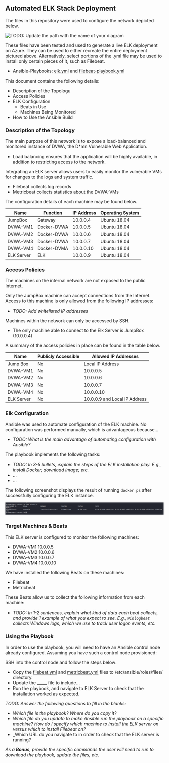 ## Automated ELK Stack Deployment

The files in this repository were used to configure the network depicted below.

![TODO: Update the path with the name of your diagram](Images/diagram_filename.png)

These files have been tested and used to generate a live ELK deployment on Azure. They can be used to either recreate the entire deployment pictured above. Alternatively, select portions of the .yml file may be used to install only certain pieces of it, such as Filebeat.

  - Ansible-Playbooks: [elk.yml](elk.yml) and [filebeat-playbook.yml](filebeat-playbook.yml)

This document contains the following details:
- Description of the Topologu
- Access Policies
- ELK Configuration
  - Beats in Use
  - Machines Being Monitored
- How to Use the Ansible Build


### Description of the Topology

The main purpose of this network is to expose a load-balanced and monitored instance of DVWA, the D*mn Vulnerable Web Application.

- Load balancing ensures that the application will be highly available, in addition to restricting access to the network.

Integrating an ELK server allows users to easily monitor the vulnerable VMs for changes to the logs and system traffic.
- Filebeat collects log records
- Metricbeat collects statistics about the DVWA-VMs

The configuration details of each machine may be found below.

| Name      | Function     | IP Address | Operating System |
|-----------|--------------|------------|------------------|
| JumpBox   | Gateway      | 10.0.0.4   | Ubuntu 18.04     |
| DVWA-VM1  | Docker-DVWA  | 10.0.0.5   | Ubuntu 18.04     |
| DVWA-VM2  | Docker-DVWA  | 10.0.0.6   | Ubuntu 18.04     |
| DVWA-VM3  | Docker-DVWA  | 10.0.0.7   | Ubuntu 18.04     |
| DVWA-VM4  | Docker-DVMA  | 10.0.0.10  | Ubuntu 18.04     |
| ELK Server| ELK          | 10.0.0.9   | Ubuntu 18.04     |
### Access Policies

The machines on the internal network are not exposed to the public Internet. 

Only the JumpBox machine can accept connections from the Internet. Access to this machine is only allowed from the following IP addresses:
- _TODO: Add whitelisted IP addresses_

Machines within the network can only be accessed by SSH.
- The only machine able to connect to the Elk Server is JumpBox (10.0.0.4)

A summary of the access policies in place can be found in the table below.

| Name     | Publicly Accessible | Allowed IP Addresses |
|----------|---------------------|----------------------|
| Jump Box | No                  | Local IP Address     |
| DVWA-VM1 | No                  | 10.0.0.5             |
| DVWA-VM2 | No                  | 10.0.0.6             |
| DVWA-VM3 | No                  | 10.0.0.7             |
| DVWA-VM4 | No                  | 10.0.0.10            |
|ELK Server| No                  | 10.0.0.9 and Local IP Address|
### Elk Configuration

Ansible was used to automate configuration of the ELK machine. No configuration was performed manually, which is advantageous because...
- _TODO: What is the main advantage of automating configuration with Ansible?_

The playbook implements the following tasks:
- _TODO: In 3-5 bullets, explain the steps of the ELK installation play. E.g., install Docker; download image; etc._
- ...
- ...

The following screenshot displays the result of running `docker ps` after successfully configuring the ELK instance.

![docker ps command](https://github.com/kobyyoshida/ELK-Server/blob/master/Images/docker_ps.PNG)

### Target Machines & Beats
This ELK server is configured to monitor the following machines:
- DVWA-VM1 10.0.0.5
- DVWA-VM2 10.0.0.6
- DVWA-VM3 10.0.0.7
- DVWA-VM4 10.0.0.10

We have installed the following Beats on these machines:
- Filebeat
- Metricbeat

These Beats allow us to collect the following information from each machine:
- _TODO: In 1-2 sentences, explain what kind of data each beat collects, and provide 1 example of what you expect to see. E.g., `Winlogbeat` collects Windows logs, which we use to track user logon events, etc._

### Using the Playbook
In order to use the playbook, you will need to have an Ansible control node already configured. Assuming you have such a control node provisioned: 

SSH into the control node and follow the steps below:
- Copy the [filebeat.yml](filebeat.yml) and [metricbeat.yml](metricbeat.yml) files to /etc/ansible/roles/files/ directory.
- Update the _____ file to include...
- Run the playbook, and navigate to ELK Server to check that the installation worked as expected.

_TODO: Answer the following questions to fill in the blanks:_
- _Which file is the playbook? Where do you copy it?_
- _Which file do you update to make Ansible run the playbook on a specific machine? How do I specify which machine to install the ELK server on versus which to install Filebeat on?_
- _Which URL do you navigate to in order to check that the ELK server is running?

_As a **Bonus**, provide the specific commands the user will need to run to download the playbook, update the files, etc._
